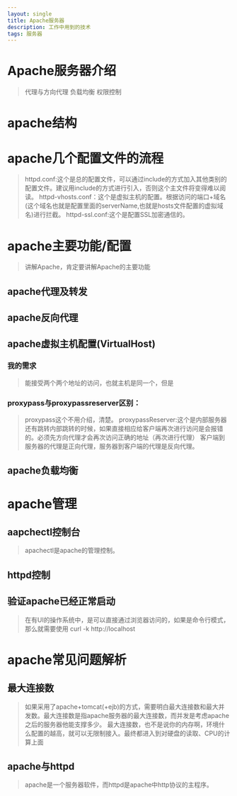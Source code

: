 ```yaml
---
layout: single
title: Apache服务器
description: 工作中用到的技术
tags: 服务器
---
```


# Apache服务器介绍
>代理与方向代理
负载均衡
权限控制

# apache结构

# apache几个配置文件的流程
>httpd.conf:这个是总的配置文件，可以通过include的方式加入其他类别的配置文件。建议用include的方式进行引入，否则这个主文件将变得难以阅读。
httpd-vhosts.conf：这个是虚拟主机的配置。根据访问的端口+域名(这个域名也就是配置里面的serverName,也就是hosts文件配置的虚拟域名)进行拦截。
httpd-ssl.conf:这个是配置SSL加密通信的。

# apache主要功能/配置
>讲解Apache，肯定要讲解Apache的主要功能

## apache代理及转发

## apache反向代理

## apache虚拟主机配置(VirtualHost)
### 我的需求
>能接受两个两个地址的访问，也就主机是同一个，但是

### proxypass与proxypassreserver区别：
>proxypass这个不用介绍，清楚。
>proxypassReserver:这个是内部服务器还有跳转内部跳转的时候，如果直接相应给客户端再次进行访问是会报错的。必须先方向代理才会再次访问正确的地址（再次进行代理）
客户端到服务器的代理是正向代理，服务器到客户端的代理是反向代理。

## apache负载均衡

# apache管理
## aapchectl控制台
>apachectl是apache的管理控制。

## httpd控制

## 验证apache已经正常启动
>在有UI的操作系统中，是可以直接通过浏览器访问的，如果是命令行模式，那么就需要使用
	curl -k http://localhost


# apache常见问题解析
## 最大连接数
>如果采用了apache+tomcat(+ejb)的方式，需要明白最大连接数和最大并发数。最大连接数是指apache服务器的最大连接数，而并发是考虑apache之后的服务器他能支撑多少。
最大连接数，也不是说你的内存啊，环境什么配置的越高，就可以无限制接入。最终都进入到对硬盘的读取、CPU的计算上面


## apache与httpd
>apache是一个服务器软件，而httpd是apache中http协议的主程序。 
